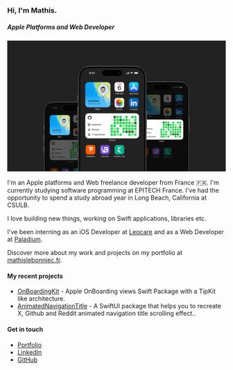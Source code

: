 ### Hi, I'm Mathis.
##### Apple Platforms and Web Developer

![3 iPhones Mockups](./cover.png)

I'm an Apple platforms and Web freelance developer from France 🇫🇷. I'm currently studying software programming at EPITECH France. I've had the opportunity to spend a study abroad year in Long Beach, California at CSULB.

I love building new things, working on Swift applications, libraries etc.

I've been interning as an iOS Developer at [Leocare](https://leocare.eu) and as a Web Developer at [Paladium](https://paladium-pvp.fr).

Discover more about my work and projects on my portfolio at [mathislebonniec.fr](https://mathislebonniec.fr).

#### My recent projects

* [OnBoardingKit](https://github.com/mlbonniec/OnBoardingKit) - Apple OnBoarding views Swift Package with a TipKit like architecture.
* [AnimatedNavigationTitle](https://github.com/mlbonniec/AnimatedNavigationTitle) - A SwiftUI package that helps you to recreate X, Github and Reddit animated navigation title scrolling effect..

#### Get in touch
* [Portfolio](https://mathislebonniec.fr)
* [LinkedIn](https://www.linkedin.com/in/mathis-le-bonniec)
* [GitHub](https://github.com/mlbonniec)
